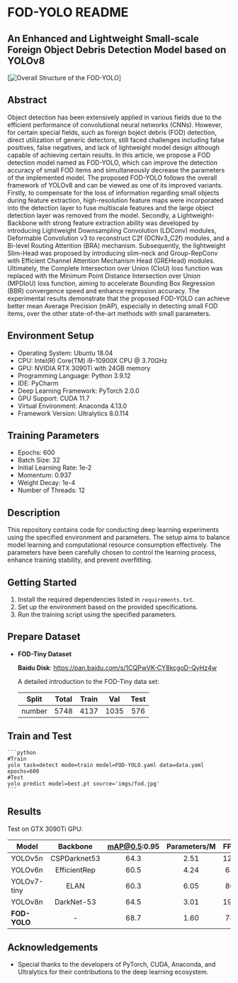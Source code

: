 # FOD-YOLO README
## An Enhanced and Lightweight Small-scale Foreign Object Debris Detection Model based on YOLOv8

[![Overall Structure of the FOD-YOLO]([https://github.com/Dafei-Zhang/FOD-YOLO/blob/main/imgs/overall%20structure.jpg](https://github.com/Dafei-Zhang/FOD-YOLO/blob/main/ultralytics-main/imgs/overall%20structure.jpg))]

## Abstract
Object detection has been extensively applied in various fields due to the efficient performance of convolutional neural networks (CNNs). 
However, for certain special fields, such as foreign boject debris (FOD) detection, direct utilization of generic detectors, still faced challenges 
including false positives, false negatives, and lack of lightweight model design although capable of achieving certain results. In this article, 
we propose a FOD detection model named as FOD-YOLO, which can improve the detection accuracy of small FOD items and simultaneously 
decrease the parameters of the implemented model. The proposed FOD-YOLO follows the overall framework of YOLOv8 and can be viewed as 
one of its improved variants. Firstly, to compensate for the loss of information regarding small objects during feature extraction, high-resolution 
feature maps were incorporated into the detection layer to fuse multiscale features and the large object detection layer was removed from the model. 
Secondly, a Lightweight-Backbone with strong feature extraction ability was developed by introducing Lightweight Downsampling Convolution (LDConv) 
modules, Deformable Convolution v3 to reconstruct C2f (DCNv3_C2f) modules, and a Bi-level Routing Attention (BRA) mechanism. Subsequently, 
the lightweight Slim-Head was proposed by introducing slim-neck and Group-RepConv with Efficient Channel Attention Mechanism Head (GREHead) modules. 
Ultimately, the Complete Intersection over Union (CIoU) loss function was replaced with the Minimum Point Distance Intersection over Union (MPDIoU) loss function, 
aiming to accelerate Bounding Box Regression (BBR) convergence speed and enhance regression accuracy. The experimental results demonstrate that the proposed 
FOD-YOLO can achieve better mean Average Precision (mAP), especially in detecting small FOD items, over the other state-of-the-art methods with small parameters.


## Environment Setup
- Operating System: Ubuntu 18.04
- CPU: Intel(R) Core(TM) i9-10900X CPU @ 3.70GHz
- GPU: NVIDIA RTX 3090Ti with 24GB memory
- Programming Language: Python 3.9.12
- IDE: PyCharm
- Deep Learning Framework: PyTorch 2.0.0
- GPU Support: CUDA 11.7
- Virtual Environment: Anaconda 4.13.0
- Framework Version: Ultralytics 8.0.114

## Training Parameters
- Epochs: 600
- Batch Size: 32
- Initial Learning Rate: 1e-2
- Momentum: 0.937
- Weight Decay: 1e-4
- Number of Threads: 12

## Description
This repository contains code for conducting deep learning experiments using the specified environment and parameters. The setup aims to balance model learning and computational resource consumption effectively. The parameters have been carefully chosen to control the learning process, enhance training stability, and prevent overfitting.

## Getting Started
1. Install the required dependencies listed in `requirements.txt`.
2. Set up the environment based on the provided specifications.
3. Run the training script using the specified parameters.

## Prepare Dataset
- **FOD-Tiny Dataset**

    **Baidu Disk**: https://pan.baidu.com/s/1CQPwVK-CY8kcgoD-QyHz4w

    A detailed introduction to the FOD-Tiny data set:
    
    |   Split    | Total    | Train   | Val    | Test |
    |------------|:--------:|:--------:|:------------:|:-----------------:|
    | number    | 5748    |  4137   | 1035           | 576             |

## Train and Test


    ```python
    #Train
    yolo task=detect mode=train model=FOD-YOLO.yaml data=data.yaml epochs=600
    #Test
    yolo predict model=best.pt source='imgs/fod.jpg'
    ```



## Results

Test on GTX 3090Ti GPU: 

| Model      | Backbone     | mAP@0.5:0.95 | Parameters/M | FPS          |
|------------|:------------:|:------------:|:------------:|:------------:|
| YOLOv5n    | CSPDarknet53 | 64.3         | 2.51          | 128          |
| YOLOv6n    | EfficientRep | 60.5         | 4.24          | 63           |
| YOLOv7-tiny| ELAN         | 60.3         | 6.05          | 86           |
| YOLOv8n    | DarkNet-53   | 64.5         | 3.01          | 196          |
| **FOD-YOLO**| -           | 68.7         | 1.60          | 78           |


## Acknowledgements
- Special thanks to the developers of PyTorch, CUDA, Anaconda, and Ultralytics for their contributions to the deep learning ecosystem.




